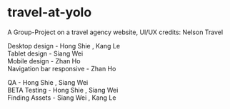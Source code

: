 # travel-at-yolo
A Group-Project on a travel agency website, UI/UX credits: Nelson Travel

Desktop design - Hong Shie , Kang Le                                    
Tablet design - Siang Wei                                               
Mobile design - Zhan Ho                                                 
Navigation bar responsive - Zhan Ho                                      
                                                                        
QA - Hong Shie , Siang Wei                                              
BETA Testing - Hong Shie , Siang Wei                                    
Finding Assets - Siang Wei , Kang Le                                      
